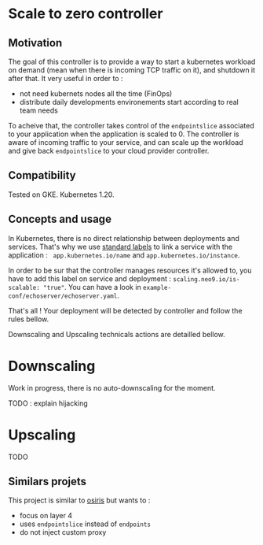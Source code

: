 Scale to zero controller
========================

Motivation
----------

The goal of this controller is to provide a way to start a kubernetes workload on demand (mean when there is incoming TCP traffic on it), and shutdown it after that. It very useful in order to :
* not need kubernets nodes all the time (FinOps)
* distribute daily developments environements start according to real team needs

To acheive that, the controller takes control of the `endpointslice` associated to your application when the application is scaled to 0. The controller is aware of incoming traffic to your service, and can scale up the workload and give back `endpointslice` to your cloud provider controller.

Compatibility
-------------

Tested on GKE. Kubernetes 1.20.

Concepts and usage
------------------

In Kubernetes, there is no direct relationship between deployments and services. That's why we use [standard labels](https://kubernetes.io/docs/concepts/overview/working-with-objects/common-labels/) to link a service with the application : ` app.kubernetes.io/name` and `app.kubernetes.io/instance`.

In order to be sur that the controller manages resources it's allowed to, you have to add this label on service and deployment : `scaling.neo9.io/is-scalable: "true"`. You can have a look in `example-conf/echoserver/echoserver.yaml`.

That's all ! Your deployment will be detected by controller and follow the rules bellow.

Downscaling and Upscaling technicals actions are detailled bellow.

# Downscaling

Work in progress, there is no auto-downscaling for the moment.

TODO : explain hijacking

# Upscaling

TODO

Similars projets
----------------

This project is similar to [osiris](https://github.com/dailymotion-oss/osiris) but wants to :
* focus on layer 4
* uses `endpointslice` instead of `endpoints`
* do not inject custom proxy

